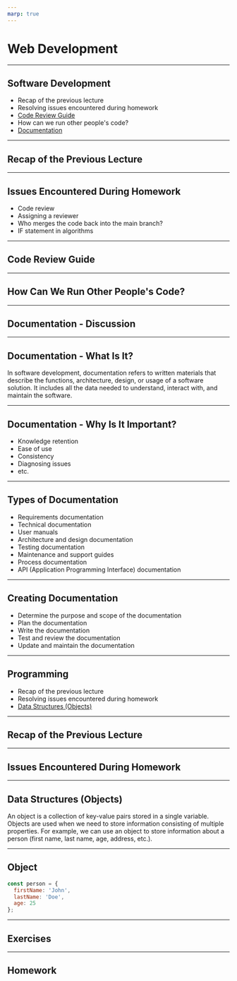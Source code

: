```yaml
---
marp: true
---
```


# Web Development



---

## Software Development

- Recap of the previous lecture
- Resolving issues encountered during homework
- [Code Review Guide]()
- How can we run other people's code?
- [Documentation](https://github.com/FE-BE-Microdegrees/Subjects/blob/Slides-translation/Software-Development/Topics/Documentation/README.md)

---

## Recap of the Previous Lecture

---

## Issues Encountered During Homework

- Code review
- Assigning a reviewer
- Who merges the code back into the main branch?
- IF statement in algorithms

---

## Code Review Guide

---

## How Can We Run Other People's Code?

---

## Documentation - Discussion

---

## Documentation - What Is It?

In software development, documentation refers to written materials that describe the functions, architecture, design, or usage of a software solution. It includes all the data needed to understand, interact with, and maintain the software.

---

## Documentation - Why Is It Important?

- Knowledge retention
- Ease of use
- Consistency
- Diagnosing issues
- etc.

---

## Types of Documentation

- Requirements documentation
- Technical documentation
- User manuals
- Architecture and design documentation
- Testing documentation
- Maintenance and support guides
- Process documentation
- API (Application Programming Interface) documentation

---

## Creating Documentation

- Determine the purpose and scope of the documentation
- Plan the documentation
- Write the documentation
- Test and review the documentation
- Update and maintain the documentation

---

## Programming

- Recap of the previous lecture
- Resolving issues encountered during homework
- [Data Structures (Objects)](../../../Subjects/Programming-Basics/Topics/Data-Structures/README.md#objekt)

---

## Recap of the Previous Lecture

---

## Issues Encountered During Homework

---

## Data Structures (Objects)

An object is a collection of key-value pairs stored in a single variable. Objects are used when we need to store information consisting of multiple properties. For example, we can use an object to store information about a person (first name, last name, age, address, etc.).

---

## Object

```js
const person = {
  firstName: 'John',
  lastName: 'Doe',
  age: 25
};

```
---

## Exercises

---

## Homework
